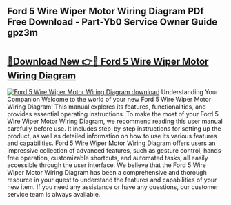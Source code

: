 ## Ford 5 Wire Wiper Motor Wiring Diagram PDf Free Download - Part-Yb0 Service Owner Guide gpz3m

# <h2><a href="http://dfhb2c9.blite.top/?on=Ford+5+Wire+Wiper+Motor+Wiring+Diagram">🔗Download New 👉🔴 Ford 5 Wire Wiper Motor Wiring Diagram</a></h2>

[![Ford 5 Wire Wiper Motor Wiring Diagram download](https://i.imgur.com/lujVjoI.png)](http://dfhb2c9.blite.top/?on=Ford+5+Wire+Wiper+Motor+Wiring+Diagram)
Understanding Your Companion Welcome to the world of your new Ford 5 Wire Wiper Motor Wiring Diagram! This manual explores its features, functionalities, and provides essential operating instructions. To make the most of your Ford 5 Wire Wiper Motor Wiring Diagram, we recommend reading this user manual carefully before use. It includes step-by-step instructions for setting up the product, as well as detailed information on how to use its various features and capabilities. Ford 5 Wire Wiper Motor Wiring Diagram offers users an impressive collection of advanced features, such as gesture control, hands-free operation, customizable shortcuts, and automated tasks, all easily accessible through the user interface. We believe that the Ford 5 Wire Wiper Motor Wiring Diagram has been a comprehensive and thorough resource in your quest to understand the features and capabilities of your new item. If you need any assistance or have any questions, our customer service team is always available.
